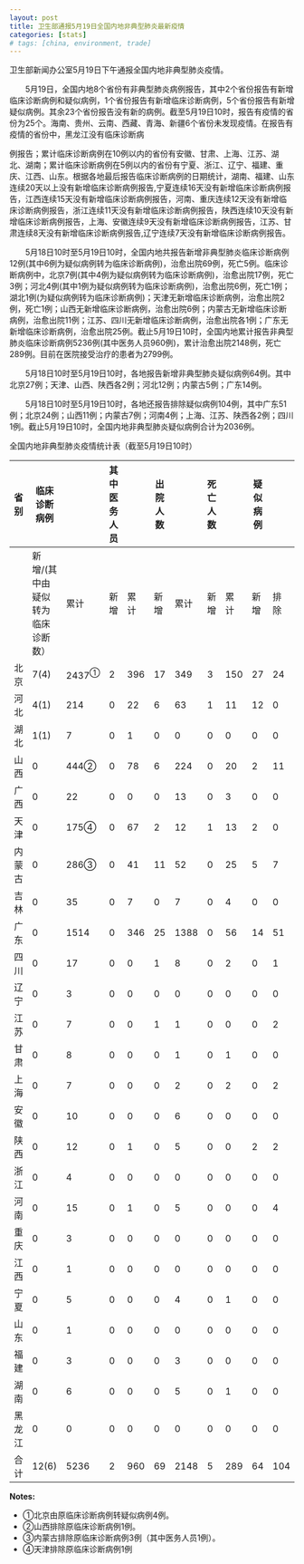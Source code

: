 ```yaml
---
layout: post
title: 卫生部通报5月19日全国内地非典型肺炎最新疫情
categories: [stats]
# tags: [china, environment, trade]
---
```


卫生部新闻办公室5月19日下午通报全国内地非典型肺炎疫情。

　　5月19日，全国内地8个省份有非典型肺炎病例报告，其中2个省份报告有新增临床诊断病例和疑似病例，1个省份报告有新增临床诊断病例，5个省份报告有新增疑似病例。其余23个省份报告没有新的病例。截至5月19日10时，报告有疫情的省份为25个。海南、贵州、云南、西藏、青海、新疆6个省份未发现疫情。在报告有疫情的省份中，黑龙江没有临床诊断病

例报告；累计临床诊断病例在10例以内的省份有安徽、甘肃、上海、江苏、湖北、湖南；累计临床诊断病例在5例以内的省份有宁夏、浙江、辽宁、福建、重庆、江西、山东。根据各地最后报告临床诊断病例的日期统计，湖南、福建、山东连续20天以上没有新增临床诊断病例报告,宁夏连续16天没有新增临床诊断病例报告，江西连续15天没有新增临床诊断病例报告，河南、重庆连续12天没有新增临床诊断病例报告，浙江连续11天没有新增临床诊断病例报告，陕西连续10天没有新增临床诊断病例报告，上海、安徽连续9天没有新增临床诊断病例报告，江苏、甘肃连续8天没有新增临床诊断病例报告,辽宁连续7天没有新增临床诊断病例报告。

　　5月18日10时至5月19日10时，全国内地共报告新增非典型肺炎临床诊断病例12例(其中6例为疑似病例转为临床诊断病例)，治愈出院69例，死亡5例。临床诊断病例中，北京7例(其中4例为疑似病例转为临床诊断病例)，治愈出院17例，死亡3例；河北4例(其中1例为疑似病例转为临床诊断病例)，治愈出院6例，死亡1例；湖北1例(为疑似病例转为临床诊断病例)；天津无新增临床诊断病例，治愈出院2例，死亡1例；山西无新增临床诊断病例，治愈出院6例；内蒙古无新增临床诊断病例，治愈出院11例；江苏、四川无新增临床诊断病例，治愈出院各1例；广东无新增临床诊断病例，治愈出院25例。截止5月19日10时，全国内地累计报告非典型肺炎临床诊断病例5236例(其中医务人员960例)，累计治愈出院2148例，死亡289例。目前在医院接受治疗的患者为2799例。

　　5月18日10时至5月19日10时，各地报告新增非典型肺炎疑似病例64例。其中北京27例；天津、山西、陕西各2例；河北12例；内蒙古5例；广东14例。

　　5月18日10时至5月19日10时，各地还报告排除疑似病例104例，其中广东51例；北京24例；山西11例；内蒙古7例；河南4例；上海、江苏、陕西各2例；四川1例。截止5月19日10时，全国内地非典型肺炎疑似病例合计为2036例。

全国内地非典型肺炎疫情统计表（截至5月19日10时）





| 省 别 | 临床诊断病例            |                  | 其中医务人员 |     | 出院人数 |      | 死亡人数 |     | 疑似病例 |     |      |
| --- | ----------------- | ---------------- | ------ | --- | ---- | ---- | ---- | --- | ---- | --- | ---- |
|     | 新增/(其中由疑似转为临床诊断数） | 累计               | 新增     | 累计  | 新增   | 累计   | 新增   | 累计  | 新增   | 排除  | 合计   |
| 北京  | 7(4)              | 2437<sup>①</sup> | 2      | 396 | 17   | 349  | 3    | 150 | 27   | 24  | 1249 |
| 河北  | 4(1)              | 214              | 0      | 22  | 6    | 63   | 1    | 11  | 12   | 0   | 109  |
| 湖北  | 1(1)              | 7                | 0      | 1   | 0    | 0    | 0    | 0   | 0    | 0   | 16   |
| 山西  | 0                 | 444②             | 0      | 78  | 6    | 224  | 0    | 20  | 2    | 11  | 72   |
| 广西  | 0                 | 22               | 0      | 0   | 0    | 13   | 0    | 3   | 0    | 0   | 4    |
| 天津  | 0                 | 175④             | 0      | 67  | 2    | 12   | 1    | 13  | 2    | 0   | 101  |
| 内蒙古 | 0                 | 286③             | 0      | 41  | 11   | 52   | 0    | 25  | 5    | 7   | 166  |
| 吉林  | 0                 | 35               | 0      | 7   | 0    | 7    | 0    | 4   | 0    | 0   | 7    |
| 广东  | 0                 | 1514             | 0      | 346 | 25   | 1388 | 0    | 56  | 14   | 51  | 220  |
| 四川  | 0                 | 17               | 0      | 0   | 1    | 8    | 0    | 2   | 0    | 1   | 9    |
| 辽宁  | 0                 | 3                | 0      | 0   | 0    | 0    | 0    | 0   | 0    | 0   | 4    |
| 江苏  | 0                 | 7                | 0      | 0   | 1    | 1    | 0    | 0   | 0    | 2   | 17   |
| 甘肃  | 0                 | 8                | 0      | 0   | 0    | 1    | 0    | 1   | 0    | 0   | 1    |
| 上海  | 0                 | 7                | 0      | 0   | 0    | 2    | 0    | 2   | 0    | 2   | 10   |
| 安徽  | 0                 | 10               | 0      | 0   | 0    | 6    | 0    | 0   | 0    | 0   | 8    |
| 陕西  | 0                 | 12               | 0      | 1   | 0    | 5    | 0    | 0   | 2    | 2   | 16   |
| 浙江  | 0                 | 4                | 0      | 0   | 0    | 0    | 0    | 0   | 0    | 0   | 3    |
| 河南  | 0                 | 15               | 0      | 1   | 0    | 5    | 0    | 0   | 0    | 4   | 7    |
| 重庆  | 0                 | 3                | 0      | 0   | 0    | 0    | 0    | 0   | 0    | 0   | 7    |
| 江西  | 0                 | 1                | 0      | 0   | 0    | 0    | 0    | 0   | 0    | 0   | 0    |
| 宁夏  | 0                 | 5                | 0      | 0   | 0    | 4    | 0    | 1   | 0    | 0   | 2    |
| 山东  | 0                 | 1                | 0      | 0   | 0    | 0    | 0    | 0   | 0    | 0   | 1    |
| 福建  | 0                 | 3                | 0      | 0   | 0    | 3    | 0    | 0   | 0    | 0   | 1    |
| 湖南  | 0                 | 6                | 0      | 0   | 0    | 5    | 0    | 1   | 0    | 0   | 2    |
| 黑龙江 | 0                 | 0                | 0      | 0   | 0    | 0    | 0    | 0   | 0    | 0   | 4    |
| 合 计 | 12(6)             | 5236             | 2      | 960 | 69   | 2148 | 5    | 289 | 64   | 104 | 2036 |

**Notes:**
- ①北京由原临床诊断病例转疑似病例4例。
- ②山西排除原临床诊断病例1例。
- ③内蒙古排除原临床诊断病例3例（其中医务人员1例）。
- ④天津排除原临床诊断病例1例
